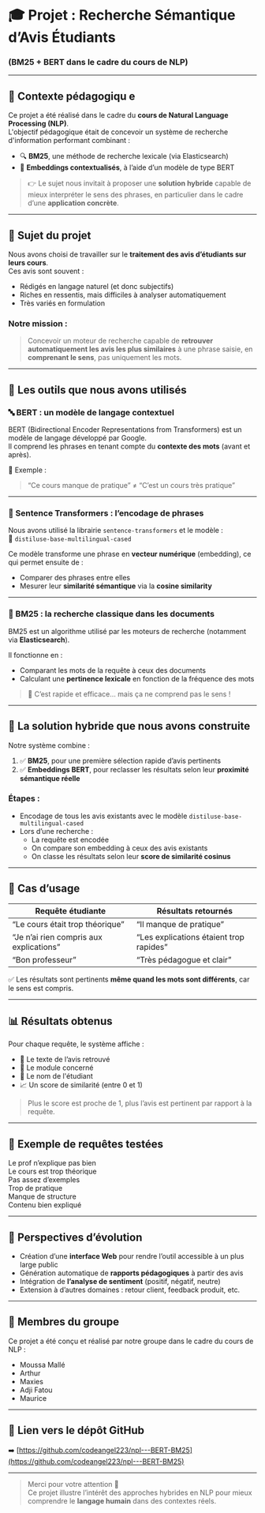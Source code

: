 # 🎓 Projet : Recherche Sémantique d’Avis Étudiants

### (BM25 + BERT dans le cadre du cours de NLP)

---

## 🧾 Contexte pédagogiqu e

Ce projet a été réalisé dans le cadre du **cours de Natural Language Processing (NLP)**.  
L'objectif pédagogique était de concevoir un système de recherche d'information performant combinant :

- 🔍 **BM25**, une méthode de recherche lexicale (via Elasticsearch)
- 🧠 **Embeddings contextualisés**, à l’aide d’un modèle de type BERT

> 👉 Le sujet nous invitait à proposer une **solution hybride** capable de mieux interpréter le sens des phrases, en particulier dans le cadre d’une **application concrète**.

---

## 🎯 Sujet du projet

Nous avons choisi de travailler sur le **traitement des avis d’étudiants sur leurs cours**.  
Ces avis sont souvent :

- Rédigés en langage naturel (et donc subjectifs)
- Riches en ressentis, mais difficiles à analyser automatiquement
- Très variés en formulation

### Notre mission :

> Concevoir un moteur de recherche capable de **retrouver automatiquement les avis les plus similaires** à une phrase saisie, en **comprenant le sens**, pas uniquement les mots.

---

## 🧠 Les outils que nous avons utilisés

### 🔤 BERT : un modèle de langage contextuel

BERT (Bidirectional Encoder Representations from Transformers) est un modèle de langage développé par Google.  
Il comprend les phrases en tenant compte du **contexte des mots** (avant et après).

🔎 Exemple :

> “Ce cours manque de pratique” ≠ “C’est un cours très pratique”

---

### 🧠 Sentence Transformers : l’encodage de phrases

Nous avons utilisé la librairie `sentence-transformers` et le modèle :  
📌 `distiluse-base-multilingual-cased`

Ce modèle transforme une phrase en **vecteur numérique** (embedding), ce qui permet ensuite de :

- Comparer des phrases entre elles
- Mesurer leur **similarité sémantique** via la **cosine similarity**

---

### 🔎 BM25 : la recherche classique dans les documents

BM25 est un algorithme utilisé par les moteurs de recherche (notamment via **Elasticsearch**).

Il fonctionne en :

- Comparant les mots de la requête à ceux des documents
- Calculant une **pertinence lexicale** en fonction de la fréquence des mots

> 📌 C’est rapide et efficace… mais ça ne comprend pas le sens !

---

## 🔀 La solution hybride que nous avons construite

Notre système combine :

1. ✅ **BM25**, pour une première sélection rapide d’avis pertinents
2. ✅ **Embeddings BERT**, pour reclasser les résultats selon leur **proximité sémantique réelle**

### Étapes :

- Encodage de tous les avis existants avec le modèle `distiluse-base-multilingual-cased`
- Lors d’une recherche :
  - La requête est encodée
  - On compare son embedding à ceux des avis existants
  - On classe les résultats selon leur **score de similarité cosinus**

---

## 💬 Cas d’usage

| Requête étudiante                       | Résultats retournés                     |
| --------------------------------------- | --------------------------------------- |
| “Le cours était trop théorique”         | “Il manque de pratique”                 |
| “Je n’ai rien compris aux explications” | “Les explications étaient trop rapides” |
| “Bon professeur”                        | “Très pédagogue et clair”               |

✅ Les résultats sont pertinents **même quand les mots sont différents**, car le sens est compris.

---

## 📊 Résultats obtenus

Pour chaque requête, le système affiche :

- 📄 Le texte de l’avis retrouvé
- 📘 Le module concerné
- 👤 Le nom de l'étudiant
- 📈 Un score de similarité (entre 0 et 1)

> Plus le score est proche de 1, plus l’avis est pertinent par rapport à la requête.

---

## 🧪 Exemple de requêtes testées

Le prof n’explique pas bien  
Le cours est trop théorique  
Pas assez d’exemples  
Trop de pratique  
Manque de structure  
Contenu bien expliqué

---

## 🔮 Perspectives d’évolution

- Création d’une **interface Web** pour rendre l’outil accessible à un plus large public
- Génération automatique de **rapports pédagogiques** à partir des avis
- Intégration de **l’analyse de sentiment** (positif, négatif, neutre)
- Extension à d’autres domaines : retour client, feedback produit, etc.

---

## 👥 Membres du groupe

Ce projet a été conçu et réalisé par notre groupe dans le cadre du cours de NLP :

- Moussa Mallé
- Arthur
- Maxies
- Adji Fatou
- Maurice

---

## 🔗 Lien vers le dépôt GitHub

➡️ [https://github.com/codeangel223/npl---BERT-BM25](https://github.com/codeangel223/npl---BERT-BM25)

---

> Merci pour votre attention 🙏  
> Ce projet illustre l’intérêt des approches hybrides en NLP pour mieux comprendre le **langage humain** dans des contextes réels.

